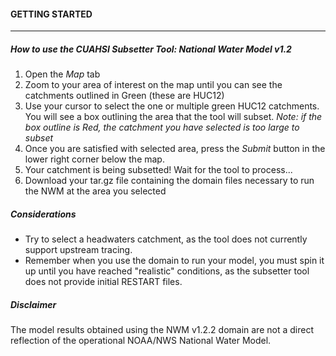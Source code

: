 #### GETTING STARTED

---


##### How to use the CUAHSI Subsetter Tool: National Water Model v1.2


1. Open the _Map_ tab
2. Zoom to your area of interest on the map until you can see the catchments outlined in Green (these are HUC12)
3. Use your cursor to select the one or multiple green HUC12 catchments. You will see a box outlining the area that the tool will subset. _Note: if the box outline is Red, the catchment you have selected is too large to subset_
4. Once you are satisfied with selected area, press the _Submit_ button in the lower right corner below the map.
5. Your catchment is being subsetted! Wait for the tool to process...
6. Download your tar.gz file containing the domain files necessary to run the NWM at the area you selected

##### Considerations
- Try to select a headwaters catchment, as the tool does not currently support upstream tracing.
- Remember when you use the domain to run your model, you must spin it up until you have reached "realistic" conditions, as the subsetter tool does not provide initial RESTART files.

##### Disclaimer  
The model results obtained using the NWM v1.2.2 domain are not a direct reflection of the operational NOAA/NWS National Water Model. 

